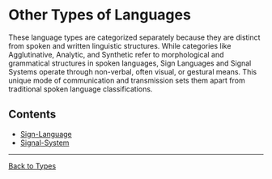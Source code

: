 # Other Types of Languages

These language types are categorized separately because they are distinct from spoken and written linguistic structures. While categories like Agglutinative, Analytic, and Synthetic refer to morphological and grammatical structures in spoken languages, Sign Languages and Signal Systems operate through non-verbal, often visual, or gestural means. This unique mode of communication and transmission sets them apart from traditional spoken language classifications.

## Contents

- [Sign-Language](Sign-Language.md)
- [Signal-System](Signal-Systems.md)
---

[Back to Types](../README.md)
